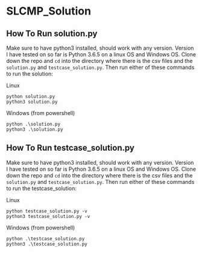 # SLCMP_Solution

## How To Run solution.py
Make sure to have python3 installed, should work with any version. Version I have tested on so far is Python 3.6.5 on a linux OS and Windows OS. Clone down the repo and `cd` into the directory where there is the csv files and the `solution.py` and `testcase_solution.py`. Then run either of these commands to run the solution:
 
 Linux
 ```
 python solution.py
 python3 solution.py
 ```
 Windows (from powershell)
  ```
 python .\solution.py
 python3 .\solution.py
 ```
 
 ## How To Run testcase_solution.py
Make sure to have python3 installed, should work with any version. Version I have tested on so far is Python 3.6.5 on a linux OS and Windows OS. Clone down the repo and `cd` into the directory where there is the csv files and the `solution.py` and `testcase_solution.py`. Then run either of these commands to run the testcase_solution:

 Linux
 ```
 python testcase_solution.py -v
 python3 testcase_solution.py -v
 ```
 Windows (from powershell)
  ```
 python .\testcase_solution.py
 python3 .\testcase_solution.py
 ```

